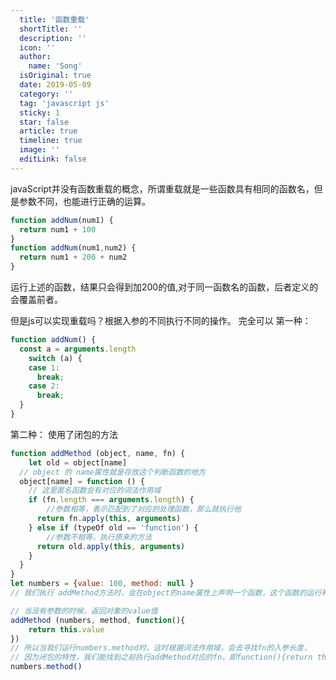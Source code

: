 ```yaml
---
  title: '函数重载'
  shortTitle: ''
  description: ''
  icon: ''
  author:
    name: 'Song'
  isOriginal: true
  date: 2019-05-09
  category: ''
  tag: 'javascript js'
  sticky: 1
  star: false
  article: true
  timeline: true
  image: ''
  editLink: false
---
```


  javaScript并没有函数重载的概念，所谓重载就是一些函数具有相同的函数名，但是参数不同，也能进行正确的运算。

```javascript
function addNum(num1) {
  return num1 + 100
}
function addNum(num1,num2) {
  return num1 + 200 + num2
}
```

运行上述的函数，结果只会得到加200的值,对于同一函数名的函数，后者定义的会覆盖前者。

但是js可以实现重载吗？根据入参的不同执行不同的操作。
完全可以
第一种：
```javascript
function addNum() {
  const a = arguments.length
	switch (a) {
    case 1:
      break;
    case 2:
      break;
  }
}
```

第二种：
使用了闭包的方法

```javascript
function addMethod (object, name, fn) {
	let old = object[name]
  // object 的 name属性就是存放这个判断函数的地方
  object[name] = function () {
  	// 这里匿名函数会有对应的词法作用域
    if (fn.length === arguments.length) {
    	//参数相等，表示匹配到了对应的处理函数，那么就执行他
      return fn.apply(this, arguments)
    } else if (typeOf old == 'function') {
    	//参数不相等，执行原来的方法
      return old.apply(this, arguments)
    }
  }
}
let numbers = {value: 100, method: null }
// 我们执行 addMethod方法时，会在object的name属性上声明一个函数，这个函数的运行和fn有关

// 当没有参数的时候，返回对象的value值
addMethod (numbers, method, function(){
	return this.value
})
// 所以当我们运行numbers.method时，这时根据词法作用域，会去寻找fn的入参长度，
// 因为闭包的特性，我们能找到之前执行addMethod对应的fn，即function(){return this.value}这个匿名函数
numbers.method()
                                                                  
```

